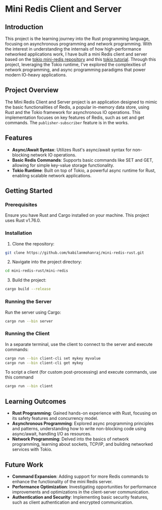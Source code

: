 # Mini Redis Client and Server

## Introduction

This project is the learning journey into the Rust programming language, focusing on asynchronous programming and network programming. With the interest in understanding the internals of how high-performance networked applications work, I have built a mini Redis client and server based on the [tokio mini-redis repository](https://github.com/tokio-rs/mini-redis/tree/master) and this [tokio tutorial](https://tokio.rs/tokio/tutorial). Through this project, leveraging the Tokio runtime, I've explored the complexities of network programming, and async programming paradigms that power modern IO-heavy applications.

## Project Overview

The Mini Redis Client and Server project is an application designed to mimic the basic functionalities of Redis, a popular in-memory data store, using Rust and the Tokio framework for asynchronous IO operations. This implementation focuses on key features of Redis, such as set and get commands. The `publisher-subscriber` feature is in the works. 

## Features

- **Async/Await Syntax**: Utilizes Rust's async/await syntax for non-blocking network IO operations.
- **Basic Redis Commands**: Supports basic commands like SET and GET, allowing for simple key-value storage functionality.
- **Tokio Runtime**: Built on top of Tokio, a powerful async runtime for Rust, enabling scalable network applications.

## Getting Started

### Prerequisites

Ensure you have Rust and Cargo installed on your machine. This project uses Rust v1.76.0.

### Installation

1. Clone the repository:
```sh
git clone https://github.com/kabilanmohanraj/mini-redis-rust.git
```

2. Navigate into the project directory:
```sh
cd mini-redis-rust/mini-redis
```

3. Build the project:
```sh
cargo build --release
```

### Running the Server

Run the server using Cargo:
```sh
cargo run --bin server
```

### Running the Client

In a separate terminal, use the client to connect to the server and execute commands:
```sh
cargo run --bin client-cli set mykey myvalue
cargo run --bin client-cli get mykey
```

To script a client (for custom post-processing) and execute commands, use this command
```sh
cargo run --bin client
```

## Learning Outcomes

- **Rust Programming**: Gained hands-on experience with Rust, focusing on its safety features and concurrency model.
- **Asynchronous Programming**: Explored async programming principles and patterns, understanding how to write non-blocking code using async/await, handling I/O as resources.
- **Network Programming**: Delved into the basics of network programming, learning about sockets, TCP/IP, and building networked services with Tokio.

## Future Work

- **Command Expansion**: Adding support for more Redis commands to enhance the functionality of the mini Redis server.
- **Performance Optimization**: Investigating opportunities for performance improvements and optimizations in the client-server communication.
- **Authentication and Security**: Implementing basic security features, such as client authentication and encrypted communication.
